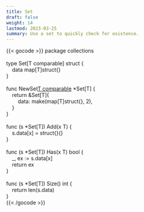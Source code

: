 ```yaml
---
title: Set
draft: false
weight: 14
lastmod: 2023-03-25
summary: Use a set to quickly check for existence.
---
```


{{< gocode >}}
<span class="golang-top-level-keyword">package</span>&nbsp;collections<br>
<br>
<span class="golang-control-keyword">type</span>&nbsp;Set[T&nbsp;comparable]&nbsp;<span class="golang-control-keyword">struct</span>&nbsp;{<br>
&nbsp;&nbsp;&nbsp;&nbsp;data&nbsp;<span class="golang-control-keyword">map</span>[T]<span class="golang-control-keyword">struct</span>{}<br>
}<br>
<br>
<span class="golang-top-level-keyword">func</span>&nbsp;NewSet[T&nbsp;comparable]()&nbsp;*Set[T]&nbsp;{<br>
&nbsp;&nbsp;&nbsp;&nbsp;<span class="golang-control-keyword">return</span>&nbsp;&Set[T]{<br>
&nbsp;&nbsp;&nbsp;&nbsp;&nbsp;&nbsp;&nbsp;&nbsp;data:&nbsp;make(<span class="golang-control-keyword">map</span>[T]<span class="golang-control-keyword">struct</span>{},&nbsp;2),<br>
&nbsp;&nbsp;&nbsp;&nbsp;}<br>
}<br>
<br>
<span class="golang-top-level-keyword">func</span>&nbsp;(s&nbsp;*Set[T])&nbsp;Add(x&nbsp;T)&nbsp;{<br>
&nbsp;&nbsp;&nbsp;&nbsp;s.data[x]&nbsp;=&nbsp;<span class="golang-control-keyword">struct</span>{}{}<br>
}<br>
<br>
<span class="golang-top-level-keyword">func</span>&nbsp;(s&nbsp;*Set[T])&nbsp;Has(x&nbsp;T)&nbsp;<span class="golang-variable-type">bool</span>&nbsp;{<br>
&nbsp;&nbsp;&nbsp;&nbsp;_,&nbsp;<span class="golang-variable">ex</span>&nbsp;:=&nbsp;s.data[x]<br>
&nbsp;&nbsp;&nbsp;&nbsp;<span class="golang-control-keyword">return</span>&nbsp;ex<br>
}<br>
<br>
<span class="golang-top-level-keyword">func</span>&nbsp;(s&nbsp;*Set[T])&nbsp;Size()&nbsp;<span class="golang-variable-type">int</span>&nbsp;{<br>
&nbsp;&nbsp;&nbsp;&nbsp;<span class="golang-control-keyword">return</span>&nbsp;len(s.data)<br>
}<br>
{{< /gocode >}}